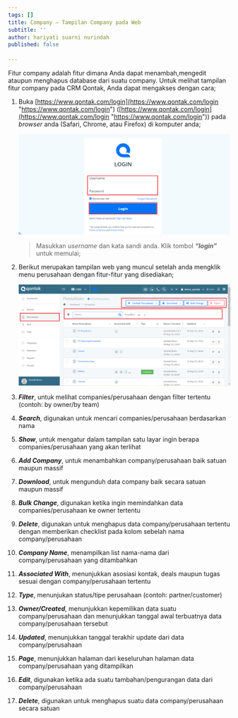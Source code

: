 ```yaml
---
tags: []
title: Company – Tampilan Company pada Web
subtitle: ''
author: hariyati suarni nurindah
published: false

---
```

Fitur company adalah fitur dimana Anda dapat menambah,mengedit ataupun menghapus database dari suatu company. Untuk melihat tampilan fitur company pada CRM Qontak, Anda dapat mengakses dengan cara;

 1. Buka [https://www.qontak.com/login](https://www.qontak.com/login "https://www.qontak.com/login") ([https://www.qontak.com/login](https://www.qontak.com/login "https://www.qontak.com/login")) pada _browser_ anda (Safari, Chrome, atau Firefox) di komputer anda;

    ![](/uploads/dells-1.PNG)

    > Masukkan _username_ dan kata sandi anda. Klik tombol **_“login”_** untuk memulai;
 2. Berikut merupakan tampilan web yang muncul setelah anda mengklik menu perusahaan dengan fitur-fitur yang disediakan;

    ![](/uploads/tampilancompanyweb.PNG)
 3. **_Filter_**, untuk melihat companies/perusahaan dengan filter tertentu (contoh: by owner/by team)
 4. **_Search_**, digunakan untuk mencari companies/perusahaan berdasarkan nama
 5. **_Show_**, untuk mengatur dalam tampilan satu layar ingin berapa companies/perusahaan yang akan terlihat
 6. **_Add Company_**, untuk menambahkan company/perusahaan baik satuan maupun massif
 7. **_Download_**, untuk mengunduh data company baik secara satuan maupun massif
 8. **_Bulk Change_**, digunakan ketika ingin memindahkan data companies/perusahaan ke owner tertentu
 9. **_Delete_**, digunakan untuk menghapus data company/perusahaan tertentu dengan memberikan checklist pada kolom sebelah nama company/perusahaan
10. **_Company Name_**, menampilkan list nama-nama dari company/perusahaan yang ditambahkan
11. **_Associated With_**, menunjukkan asosiasi kontak, deals maupun tugas sesuai dengan company/perusahaan tertentu
12. **_Type_**, menunjukan status/tipe perusahaan (contoh: partner/customer)
13. **_Owner/Created_**, menunjukkan kepemilikan data suatu company/perusahaan dan menunjukkan tanggal awal terbuatnya data company/perusahaan tersebut
14. **_Updated_**, menunjukkan tanggal terakhir update dari data company/perusahaan
15. **_Page_**, menunjukkan halaman dari keseluruhan halaman data company/perusahaan yang ditampilkan
16. **_Edit_**, digunakan ketika ada suatu tambahan/pengurangan data dari company/perusahaan
17. **_Delete_**, digunakan untuk menghapus suatu data company/perusahaan secara satuan